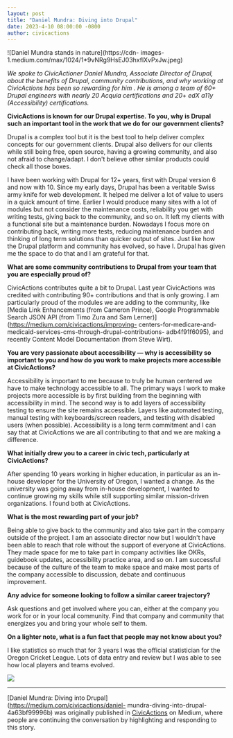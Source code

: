 ```yaml
---
layout: post
title: "Daniel Mundra: Diving into Drupal"
date: 2023-4-10 08:00:00 -0800
author: civicactions
---
```

![Daniel Mundra stands in nature](https://cdn-
images-1.medium.com/max/1024/1*9vNRg9HsEJ03hxflXvPxJw.jpeg)

_We spoke to CivicActioner Daniel Mundra, Associate Director of Drupal, about
the benefits of Drupal, community contributions, and why working at
CivicActions has been so rewarding for him . He is among a team of 60+ Drupal
engineers with nearly 20 Acquia certifications and 20+ edX a11y
(Accessibility) certifications._

 **CivicActions is known for our Drupal expertise. To you, why is Drupal such
an important tool in the work that we do for our government clients?**

Drupal is a complex tool but it is the best tool to help deliver complex
concepts for our government clients. Drupal also delivers for our clients
while still being free, open source, having a growing community, and also not
afraid to change/adapt. I don't believe other similar products could check all
those boxes.

I have been working with Drupal for 12+ years, first with Drupal version 6 and
now with 10. Since my early days, Drupal has been a veritable Swiss army knife
for web development. It helped me deliver a lot of value to users in a quick
amount of time. Earlier I would produce many sites with a lot of modules but
not consider the maintenance costs, reliability you get with writing tests,
giving back to the community, and so on. It left my clients with a functional
site but a maintenance burden. Nowadays I focus more on contributing back,
writing more tests, reducing maintenance burden and thinking of long term
solutions than quicker output of sites. Just like how the Drupal platform and
community has evolved, so have I. Drupal has given me the space to do that and
I am grateful for that.

 **What are some community contributions to Drupal from your team that you are
especially proud of?**

CivicActions contributes quite a bit to Drupal. Last year CivicActions was
credited with contributing 90+ contributions and that is only growing. I am
particularly proud of the modules we are adding to the community, like [Media
Link Enhancements (from Cameron Prince), Google Programmable Search JSON API
(from Timo Zura and Sam Lerner)](https://medium.com/civicactions/improving-
centers-for-medicare-and-medicaid-services-cms-through-drupal-contributions-
adb4f91f6095), and recently Content Model Documentation (from Steve Wirt).

 **You are very passionate about accessibility — why is accessibility so
important to you and how do you work to make projects more accessible at
CivicActions?**

Accessibility is important to me because to truly be human centered we have to
make technology accessible to all. The primary ways I work to make projects
more accessible is by first building from the beginning with accessibility in
mind. The second way is to add layers of accessibility testing to ensure the
site remains accessible. Layers like automated testing, manual testing with
keyboards/screen readers, and testing with disabled users (when possible).
Accessibility is a long term commitment and I can say that at CivicActions we
are all contributing to that and we are making a difference.

 **What initially drew you to a career in civic tech, particularly at
CivicActions?**

After spending 10 years working in higher education, in particular as an in-
house developer for the University of Oregon, I wanted a change. As the
university was going away from in-house development, I wanted to continue
growing my skills while still supporting similar mission-driven organizations.
I found both at CivicActions.

 **What is the most rewarding part of your job?**

Being able to give back to the community and also take part in the company
outside of the project. I am an associate director now but I wouldn't have
been able to reach that role without the support of everyone at CivicActions.
They made space for me to take part in company activities like OKRs, guidebook
updates, accessibility practice area, and so on. I am successful because of
the culture of the team to make space and make most parts of the company
accessible to discussion, debate and continuous improvement.

 **Any advice for someone looking to follow a similar career trajectory?**

Ask questions and get involved where you can, either at the company you work
for or in your local community. Find that company and community that energizes
you and bring your whole self to them.

 **On a lighter note, what is a fun fact that people may not know about you?**

I like statistics so much that for 3 years I was the official statistician for
the Oregon Cricket League. Lots of data entry and review but I was able to see
how local players and teams evolved.

![](https://medium.com/_/stat?event=post.clientViewed&referrerSource=full_rss&postId=4a63bf99996b)

* * *

[Daniel Mundra: Diving into Drupal](https://medium.com/civicactions/daniel-
mundra-diving-into-drupal-4a63bf99996b) was originally published in
[CivicActions](https://medium.com/civicactions) on Medium, where people are
continuing the conversation by highlighting and responding to this story.

